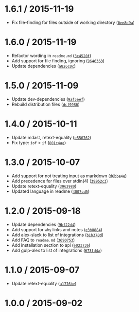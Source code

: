 <!--remark setext-->

<!--lint disable no-multiple-toplevel-headings-->

1.6.1 / 2015-11-19
==================

*   Fix file-finding for files outside of working directory ([`0ee8d9a`](https://github.com/wooorm/alex/commit/0ee8d9a))

1.6.0 / 2015-11-19
==================

*   Refactor wording in `readme.md` ([`3c4520f`](https://github.com/wooorm/alex/commit/3c4520f))
*   Add support for file finding, ignoring ([`9646363`](https://github.com/wooorm/alex/commit/9646363))
*   Update dependencies ([`a826c0c`](https://github.com/wooorm/alex/commit/a826c0c))

1.5.0 / 2015-11-09
==================

*   Update dev-dependencies ([`9af5eef`](https://github.com/wooorm/alex/commit/9af5eef))
*   Rebuild distribution files ([`dcf9986`](https://github.com/wooorm/alex/commit/dcf9986))

1.4.0 / 2015-10-11
==================

*   Update mdast, retext-equality ([`e550762`](https://github.com/wooorm/alex/commit/e550762))
*   Fix type: `iof` > `if` ([`801c4ae`](https://github.com/wooorm/alex/commit/801c4ae))

1.3.0 / 2015-10-07
==================

*   Add support for not treating input as markdown ([`d6bbe4e`](https://github.com/wooorm/alex/commit/d6bbe4e))
*   Add precedence for files over stdin(4) ([`39952c3`](https://github.com/wooorm/alex/commit/39952c3))
*   Update retext-equality ([`3962980`](https://github.com/wooorm/alex/commit/3962980))
*   Updated language in readme ([`4007cd5`](https://github.com/wooorm/alex/commit/4007cd5))

1.2.0 / 2015-09-18
==================

*   Update dependencies ([`9bf22d4`](https://github.com/wooorm/alex/commit/9bf22d4))
*   Add support for `why` links and notes ([`e3b8884`](https://github.com/wooorm/alex/commit/e3b8884))
*   Add alex-slack to list of integrations ([`b1b370d`](https://github.com/wooorm/alex/commit/b1b370d))
*   Add FAQ to `readme.md` ([`3690753`](https://github.com/wooorm/alex/commit/3690753))
*   Add installation section to api ([`e023736`](https://github.com/wooorm/alex/commit/e023736))
*   Add gulp-alex to list of integrations ([`673fd4a`](https://github.com/wooorm/alex/commit/673fd4a))

1.1.0 / 2015-09-07
==================

*   Update retext-equality ([`a1776be`](https://github.com/wooorm/alex/commit/a1776be))

1.0.0 / 2015-09-02
==================
